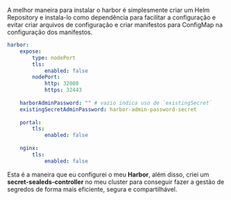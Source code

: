 A melhor maneira para instalar o harbor é simplesmente criar um Helm Repository e instala-lo como dependência para facilitar a configuração e evitar criar arquivos de configuração e criar manifestos para ConfigMap na configuração dos manifestos.

```yaml
harbor:
	expose:
		type: nodePort
		tls:
			enabled: false
		nodePort:
			http: 32080
			https: 32443
	  
	harborAdminPassword: "" # vazio indica uso de `existingSecret`
	existingSecretAdminPassword: harbor-admin-password-secret
	
	portal:
		tls:
			enabled: false
	
	nginx:
		tls:
			enabled: false
```

Esta é a maneira que eu configurei o meu **Harbor**, além disso, criei um **secret-sealeds-controller** no meu cluster para conseguir fazer a gestão de segredos de forma mais eficiente, segura e compartilhável.

